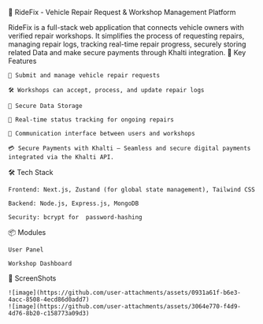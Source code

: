 🚗 RideFix - Vehicle Repair Request & Workshop Management Platform

RideFix is a full-stack web application that connects vehicle owners with verified repair workshops. It simplifies the process of requesting repairs, managing repair logs, tracking real-time repair progress, securely storing related Data and make secure payments through Khalti integration.
🔧 Key Features

    🧾 Submit and manage vehicle repair requests

    🛠 Workshops can accept, process, and update repair logs

    🔐 Secure Data Storage

    📡 Real-time status tracking for ongoing repairs

    💬 Communication interface between users and workshops

    💳 Secure Payments with Khalti – Seamless and secure digital payments integrated via the Khalti API.


🛠 Tech Stack

    Frontend: Next.js, Zustand (for global state management), Tailwind CSS

    Backend: Node.js, Express.js, MongoDB

    Security: bcrypt for  password-hashing

📦 Modules

    User Panel

    Workshop Dashboard

📸 ScreenShots

    ![image](https://github.com/user-attachments/assets/0931a61f-b6e3-4acc-8508-4ecd86d0add7)
    ![image](https://github.com/user-attachments/assets/3064e770-f4d9-4d76-8b20-c158773a09d3)




